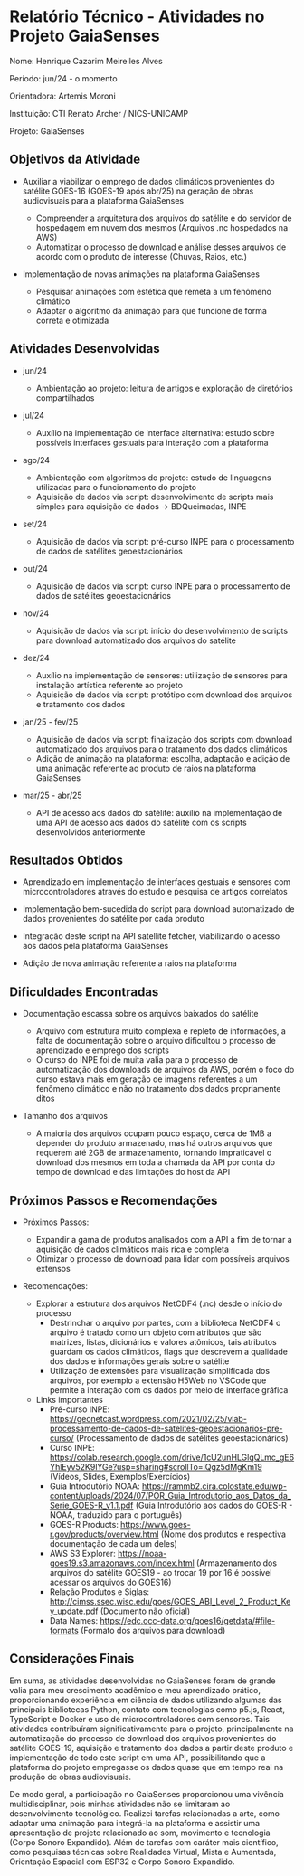 # Relatório Técnico - Atividades no Projeto GaiaSenses

Nome: Henrique Cazarim Meirelles Alves

Período: jun/24 - o momento

Orientadora: Artemis Moroni

Instituição: CTI Renato Archer / NICS-UNICAMP

Projeto: GaiaSenses

## Objetivos da Atividade

- Auxiliar a viabilizar o emprego de dados climáticos provenientes do satélite GOES-16 (GOES-19 após abr/25) na geração de obras audiovisuais para a plataforma GaiaSenses
    - Compreender a arquitetura dos arquivos do satélite e do servidor de hospedagem em nuvem dos mesmos (Arquivos .nc hospedados na AWS)
    - Automatizar o processo de download e análise desses arquivos de acordo com o produto de interesse (Chuvas, Raios, etc.) 

- Implementação de novas animações na plataforma GaiaSenses
    - Pesquisar animações com estética que remeta a um fenômeno climático
    - Adaptar o algoritmo da animação para que funcione de forma correta e otimizada


## Atividades Desenvolvidas

- jun/24
    - Ambientação ao projeto: leitura de artigos e exploração de diretórios compartilhados

- jul/24
    - Auxílio na implementação de interface alternativa: estudo sobre possíveis interfaces gestuais para interação com a plataforma

- ago/24
    - Ambientação com algoritmos do projeto: estudo de linguagens utilizadas para o funcionamento do projeto
    - Aquisição de dados via script: desenvolvimento de scripts mais simples para aquisição de dados -> BDQueimadas, INPE

- set/24
    - Aquisição de dados via script: pré-curso INPE para o processamento de dados de satélites geoestacionários

- out/24
    - Aquisição de dados via script: curso INPE para o processamento de dados de satélites geoestacionários

- nov/24
    - Aquisição de dados via script: início do desenvolvimento de scripts para download automatizado dos arquivos do satélite

- dez/24
    - Auxílio na implementação de sensores: utilização de sensores para instalação artística referente ao projeto
    - Aquisição de dados via script: protótipo com download dos arquivos e tratamento dos dados

- jan/25 - fev/25
    - Aquisição de dados via script: finalização dos scripts com download automatizado dos arquivos para o tratamento dos dados climáticos
    - Adição de animação na plataforma: escolha, adaptação e adição de uma animação referente ao produto de raios na plataforma GaiaSenses

- mar/25 - abr/25
    - API de acesso aos dados do satélite: auxílio na implementação de uma API de acesso aos dados do satélite com os scripts desenvolvidos anteriormente

## Resultados Obtidos

- Aprendizado em implementação de interfaces gestuais e sensores com microcontroladores através do estudo e pesquisa de artigos correlatos

- Implementação bem-sucedida do script para download automatizado de dados provenientes do satélite por cada produto

- Integração deste script na API satellite fetcher, viabilizando o acesso aos dados pela plataforma GaiaSenses

- Adição de nova animação referente a raios na plataforma

## Dificuldades Encontradas

- Documentação escassa sobre os arquivos baixados do satélite
    - Arquivo com estrutura muito complexa e repleto de informações, a falta de documentação sobre o arquivo dificultou o processo de aprendizado e emprego dos scripts
    - O curso do INPE foi de muita valia para o processo de automatização dos downloads de arquivos da AWS, porém o foco do curso estava mais em geração de imagens referentes a um fenômeno climático e não no tratamento dos dados propriamente ditos

- Tamanho dos arquivos
    - A maioria dos arquivos ocupam pouco espaço, cerca de 1MB a depender do produto armazenado, mas há outros arquivos que requerem até 2GB de armazenamento, tornando impraticável o download dos mesmos em toda a chamada da API por conta do tempo de download e das limitações do host da API

## Próximos Passos e Recomendações

- Próximos Passos:
    - Expandir a gama de produtos analisados com a API a fim de tornar a aquisição de dados climáticos mais rica e completa
    - Otimizar o processo de download para lidar com possíveis arquivos extensos

- Recomendações:
    - Explorar a estrutura dos arquivos NetCDF4 (.nc) desde o início do processo
        - Destrinchar o arquivo por partes, com a biblioteca NetCDF4 o arquivo é tratado como um objeto com atributos que são matrizes, listas, dicionários e valores atômicos, tais atributos guardam os dados climáticos, flags que descrevem a qualidade dos dados e informações gerais sobre o satélite
        - Utilização de extensões para visualização simplificada dos arquivos, por exemplo a extensão H5Web no VSCode que permite a interação com os dados por meio de interface gráfica
    - Links importantes
        - Pré-curso INPE: https://geonetcast.wordpress.com/2021/02/25/vlab-processamento-de-dados-de-satelites-geoestacionarios-pre-curso/ (Processamento de dados de satélites geoestacionários)
        - Curso INPE: https://colab.research.google.com/drive/1cU2unHLGlqQLmc_gE6YhlEyv52K9lYGe?usp=sharing#scrollTo=iQgz5dMgKm19 (Vídeos, Slides, Exemplos/Exercícios)
        - Guia Introdutório NOAA: https://rammb2.cira.colostate.edu/wp-content/uploads/2024/07/POR_Guia_Introdutorio_aos_Datos_da_Serie_GOES-R_v1.1.pdf (Guia Introdutório aos dados do GOES-R - NOAA, traduzido para o português)
        - GOES-R Products: https://www.goes-r.gov/products/overview.html (Nome dos produtos e respectiva documentação de cada um deles)
        - AWS S3 Explorer: https://noaa-goes19.s3.amazonaws.com/index.html (Armazenamento dos arquivos do satélite GOES19 - ao trocar 19 por 16 é possível acessar os arquivos do GOES16)
        - Relação Produtos e Siglas: http://cimss.ssec.wisc.edu/goes/GOES_ABI_Level_2_Product_Key_update.pdf (Documento não oficial)
        - Data Names: https://edc.occ-data.org/goes16/getdata/#file-formats (Formato dos arquivos para download)

## Considerações Finais

Em suma, as atividades desenvolvidas no GaiaSenses foram de grande valia para meu crescimento acadêmico e meu aprendizado prático, proporcionando experiência em ciência de dados utilizando algumas das principais bibliotecas Python, contato com tecnologias como p5.js, React, TypeScript e Docker e uso de microcontroladores com sensores. Tais atividades contribuíram significativamente para o projeto, principalmente na automatização do processo de download dos arquivos provenientes do satélite GOES-19, aquisição e tratamento dos dados a partir deste produto e implementação de todo este script em uma API, possibilitando que a plataforma do projeto empregasse os dados quase que em tempo real na produção de obras audiovisuais.

De modo geral, a participação no GaiaSenses proporcionou uma vivência multidisciplinar, pois minhas atividades não se limitaram ao desenvolvimento tecnológico. Realizei tarefas relacionadas a arte, como adaptar uma animação para integrá-la na plataforma e assistir uma apresentação de projeto relacionado ao som, movimento e tecnologia (Corpo Sonoro Expandido). Além de tarefas com caráter mais científico, como pesquisas técnicas sobre Realidades Virtual, Mista e Aumentada, Orientação Espacial com ESP32 e Corpo Sonoro Expandido.
